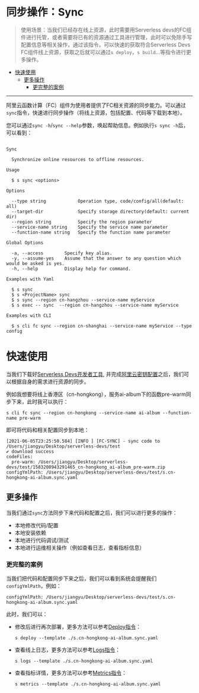 # 同步操作：Sync

> 使用场景：当我们已经存在线上资源，此时需要用Serverless devs的FC组件进行托管，或者需要将已有的资源通过工具进行管理，此时可以免除手写配置信息等相关操作，通过该指令，可以快速的获取符合Serverless Devs FC组件线上资源，获取之后就可以通过`s deploy`，`s build`...等指令进行更多操作。

- [快速使用](#快速使用)
    - [更多操作](#更多操作)
        - [更完整的案例](#更完整的案例)

---------

阿里云函数计算（FC）组件为使用者提供了FC相关资源的同步能力。可以通过`sync`指令，快速进行同步操作（将线上资源，包括配置、代码等下载到本地）。

您可以通过`sync -h`/`sync --help`参数，唤起帮助信息。例如执行`s sync -h`后，可以看到：

```

Sync 

  Synchronize online resources to offline resources.

Usage

  $ s sync <options> 

Options

  --type string            Operation type, code/config/all(default: all)    
  --target-dir             Specify storage directory(default: current dir) 
  --region string          Specify the region parameter                    
  --service-name string    Specify the service name parameter     
  --function-name string   Specify the function name parameter 

Global Options

  -a, --access        Specify key alias.   
  -y, --assume-yes    Assume that the answer to any question which would be asked is yes. 
  -h, --help          Display help for command.                                           

Examples with Yaml

  $ s sync
  $ s <ProjectName> sync
  $ s sync --region cn-hangzhou --service-name myService
  $ s exec -- sync  --region cn-hangzhou --service-name myService

Examples with CLI

  $ s cli fc sync --region cn-shanghai --service-name myService --type config

```

# 快速使用

当我们下载好[Serverless Devs开发者工具](../Getting-started/Install-tutorial.md), 并完成[阿里云密钥配置](../Getting-started/Setting-up-credentials.md)之后，我们可以根据自身的需求进行资源的同步。

例如我想要将线上香港区（cn-hongkong），服务ai-album下的函数pre-warm同步下来，此时我可以执行：

``` 
s cli fc sync --region cn-hongkong --service-name ai-album --function-name pre-warm
```

即可将代码和相关配置同步到本地：

```
[2021-06-05T23:25:50.584] [INFO ] [FC-SYNC] - sync code to /Users/jiangyu/Desktop/serverless-devs/test
✔ download success
codeFiles:
  pre-warm: /Users/jiangyu/Desktop/serverless-devs/test/1583208943291465_cn-hongkong_ai-album_pre-warm.zip
configYmlPath: /Users/jiangyu/Desktop/serverless-devs/test/s.cn-hongkong-ai-album.sync.yaml
```

## 更多操作

当我们通过`sync`方法同步下来代码和配置之后，我们可以进行更多的操作：
- 本地修改代码/配置
- 本地安装依赖
- 本地进行代码调试/测试
- 本地进行运维相关操作（例如查看日志，查看指标信息）

### 更完整的案例

当我们把代码和配置同步下来之后，我们可以看到系统会提醒我们`configYmlPath`，例如：

```
configYmlPath: /Users/jiangyu/Desktop/serverless-devs/test/s.cn-hongkong-ai-album.sync.yaml
```

此时，我们可以：

- 修改后进行再次部署，更多方法可以参考[Deploy指令](./deploy.md)：
    ```
    s deploy --template ./s.cn-hongkong-ai-album.sync.yaml
    ```
- 查看线上日志，更多方法可以参考[Logs指令](./logs.md)：
    ```
    s logs --template ./s.cn-hongkong-ai-album.sync.yaml
    ```
- 查看指标详情，更多方法可以参考[Metrics指令](./metrics.md)：
    ```
    s metrics --template ./s.cn-hongkong-ai-album.sync.yaml
    ```  

